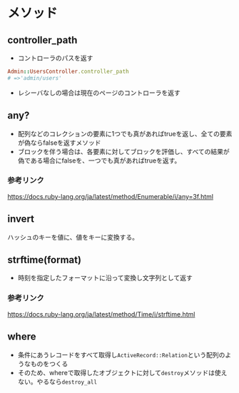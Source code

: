 # メソッド

## controller_path
- コントローラのパスを返す
```rb
Admin::UsersController.controller_path
# =>'admin/users'
```
- レシーバなしの場合は現在のページのコントローラを返す

## any?
- 配列などのコレクションの要素に1つでも真があればtrueを返し、全ての要素が偽ならfalseを返すメソッド
- ブロックを伴う場合は、各要素に対してブロックを評価し、すべての結果が偽である場合にfalseを、一つでも真があればtrueを返す。
### 参考リンク
  <https://docs.ruby-lang.org/ja/latest/method/Enumerable/i/any=3f.html>

## invert
ハッシュのキーを値に、値をキーに変換する。

## strftime(format)
- 時刻を指定したフォーマットに沿って変換し文字列として返す
### 参考リンク
<https://docs.ruby-lang.org/ja/latest/method/Time/i/strftime.html>

## where
- 条件にあうレコードをすべて取得し`ActiveRecord::Relation`という配列のようなものをつくる
- そのため、whereで取得したオブジェクトに対して`destroy`メソッドは使えない。やるなら`destroy_all`